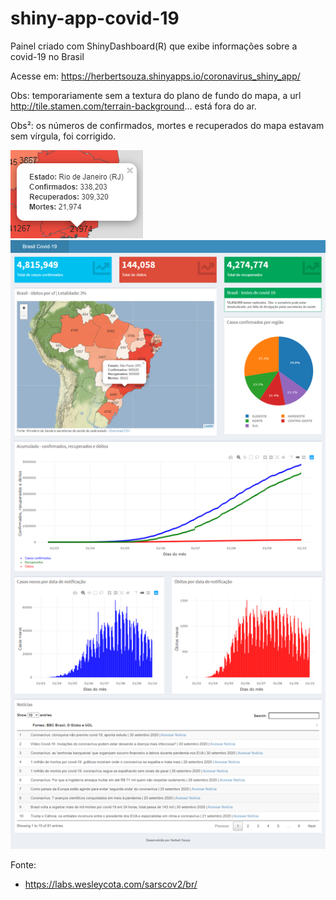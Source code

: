 # shiny-app-covid-19

 Painel criado com ShinyDashboard(R) que exibe informações sobre a covid-19 no Brasil
 
 Acesse em: https://herbertsouza.shinyapps.io/coronavirus_shiny_app/

Obs: temporariamente sem a textura do plano de fundo do mapa, a url http://tile.stamen.com/terrain-background... está fora do ar.

Obs²: os números de confirmados, mortes e recuperados do mapa estavam sem vírgula, foi corrigido.

<img src="https://github.com/herbertizidro/coronavirus_shiny_app/blob/master/atualizacao_numeros_mapa.PNG">

<img src="https://github.com/herbertizidro/coronavirus_shiny_app/blob/master/screenshot01.10.2020.png">

Fonte:

 - https://labs.wesleycota.com/sarscov2/br/

